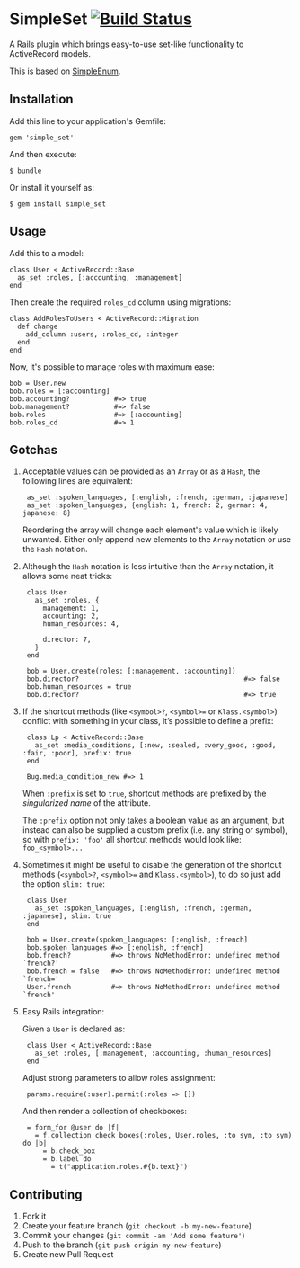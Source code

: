 # SimpleSet [![Build Status](https://travis-ci.org/smortex/simple_set.png?branch=master)](https://travis-ci.org/smortex/simple_set)

A Rails plugin which brings easy-to-use set-like functionality to ActiveRecord models.

This is based on [SimpleEnum](https://github.com/lwe/simple_enum).

## Installation

Add this line to your application's Gemfile:

    gem 'simple_set'

And then execute:

    $ bundle

Or install it yourself as:

    $ gem install simple_set

## Usage

Add this to a model:

    class User < ActiveRecord::Base
      as_set :roles, [:accounting, :management]
    end

Then create the required `roles_cd` column using migrations:

    class AddRolesToUsers < ActiveRecord::Migration
      def change
        add_column :users, :roles_cd, :integer
      end
    end

Now, it's possible to manage roles with maximum ease:

    bob = User.new
    bob.roles = [:accounting]
    bob.accounting?           #=> true
    bob.management?           #=> false
    bob.roles                 #=> [:accounting]
    bob.roles_cd              #=> 1

## Gotchas

1. Acceptable values can be provided as an `Array` or as a `Hash`, the
   following lines are equivalent:

        as_set :spoken_languages, [:english, :french, :german, :japanese]
        as_set :spoken_languages, {english: 1, french: 2, german: 4, japanese: 8}

   Reordering the array will change each element's value which is likely
   unwanted.  Either only append new elements to the `Array` notation or use
   the `Hash` notation.

2. Although the `Hash` notation is less intuitive than the `Array` notation, it
   allows some neat tricks:

        class User
          as_set :roles, {
            management: 1,
            accounting: 2,
            human_resources: 4,

            director: 7,
          }
        end

        bob = User.create(roles: [:management, :accounting])
        bob.director?                                         #=> false
        bob.human_resources = true
        bob.director?                                         #=> true

3. If the shortcut methods (like `<symbol>?`, `<symbol>=` or `Klass.<symbol>`)
   conflict with something in your class, it’s possible to define a prefix:

        class Lp < ActiveRecord::Base
          as_set :media_conditions, [:new, :sealed, :very_good, :good, :fair, :poor], prefix: true
        end

        Bug.media_condition_new #=> 1

   When `:prefix` is set to `true`, shortcut methods are prefixed by the
   _singularized name_ of the attribute.

   The `:prefix` option not only takes a boolean value as an argument, but
   instead can also be supplied a custom prefix (i.e. any string or symbol), so
   with `prefix: 'foo'` all shortcut methods would look like: `foo_<symbol>...`

4. Sometimes it might be useful to disable the generation of the shortcut
   methods (`<symbol>?`, `<symbol>=` and `Klass.<symbol>`), to do so just add
   the option `slim: true`:

        class User
          as_set :spoken_languages, [:english, :french, :german, :japanese], slim: true
        end

        bob = User.create(spoken_languages: [:english, :french]
        bob.spoken_languages #=> [:english, :french]
        bob.french?          #=> throws NoMethodError: undefined method `french?'
        bob.french = false   #=> throws NoMethodError: undefined method `french='
        User.french          #=> throws NoMethodError: undefined method `french'

5. Easy Rails integration:

   Given a `User` is declared as:

        class User < ActiveRecord::Base
          as_set :roles, [:management, :accounting, :human_resources]
        end

   Adjust strong parameters to allow roles assignment:

        params.require(:user).permit(:roles => [])

   And then render a collection of checkboxes:

        = form_for @user do |f|
          = f.collection_check_boxes(:roles, User.roles, :to_sym, :to_sym) do |b|
            = b.check_box
            = b.label do
              = t("application.roles.#{b.text}")

## Contributing

1. Fork it
2. Create your feature branch (`git checkout -b my-new-feature`)
3. Commit your changes (`git commit -am 'Add some feature'`)
4. Push to the branch (`git push origin my-new-feature`)
5. Create new Pull Request
